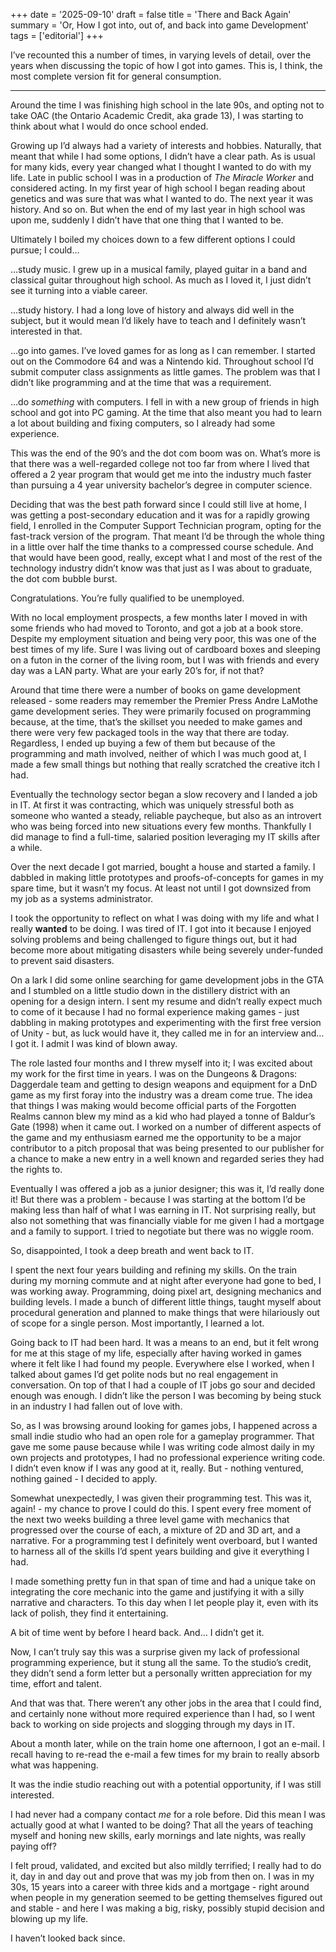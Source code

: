 +++
date = '2025-09-10'
draft = false
title = 'There and Back Again'
summary = 'Or, How I got into, out of, and back into game Development'
tags = ['editorial']
+++

I’ve recounted this a number of times, in varying levels of detail, over the years when discussing the topic of how I got into games. This is, I think, the most complete version fit for general consumption.

---

Around the time I was finishing high school in the late 90s, and opting not to take OAC (the Ontario Academic Credit, aka grade 13), I was starting to think about what I would do once school ended. 

Growing up I’d always had a variety of interests and hobbies. Naturally, that meant that while I had some options, I didn’t have a clear path. As is usual for many kids, every year changed what I thought I wanted to do with my life. Late in public school I was in a production of *The Miracle Worker* and considered acting. In my first year of high school I began reading about genetics and was sure that was what I wanted to do. The next year it was history. And so on. But when the end of my last year in high school was upon me, suddenly I didn’t have that one thing that I wanted to be. 

Ultimately I boiled my choices down to a few different options I could pursue; I could…

…study music. I grew up in a musical family, played guitar in a band and classical guitar throughout high school. As much as I loved it, I just didn’t see it turning into a viable career.

…study history. I had a long love of history and always did well in the subject, but it would mean I’d likely have to teach and I definitely wasn’t interested in that.

…go into games. I’ve loved games for as long as I can remember. I started out on the Commodore 64 and was a Nintendo kid. Throughout school I’d submit computer class assignments as little games. The problem was that I didn’t like programming and at the time that was a requirement.

…do *something* with computers. I fell in with a new group of friends in high school and got into PC gaming. At the time that also meant you had to learn a lot about building and fixing computers, so I already had some experience.

This was the end of the 90’s and the dot com boom was on. What’s more is that there was a well-regarded college not too far from where I lived that offered a 2 year program that would get me into the industry much faster than pursuing a 4 year university bachelor’s degree in computer science. 

Deciding that was the best path forward since I could still live at home, I was getting a post-secondary education and it was for a rapidly growing field, I enrolled in the Computer Support Technician program, opting for the fast-track version of the program. That meant I’d be through the whole thing in a little over half the time thanks to a compressed course schedule. And that would have been good, really, except what I and most of the rest of the technology industry didn’t know was that just as I was about to graduate, the dot com bubble burst. 

Congratulations. You’re fully qualified to be unemployed.

With no local employment prospects, a few months later I moved in with some friends who had moved to Toronto, and got a job at a book store. Despite my employment situation and being very poor, this was one of the best times of my life. Sure I was living out of cardboard boxes and sleeping on a futon in the corner of the living room, but I was with friends and every day was a LAN party. What are your early 20’s for, if not that?

Around that time there were a number of books on game development released \- some readers may remember the Premier Press Andre LaMothe game development series. They were primarily focused on programming because, at the time, that’s the skillset you needed to make games and there were very few packaged tools in the way that there are today. Regardless, I ended up buying a few of them but because of the programming and math involved, neither of which I was much good at, I made a few small things but nothing that really scratched the creative itch I had.

Eventually the technology sector began a slow recovery and I landed a job in IT. At first it was contracting, which was uniquely stressful both as someone who wanted a steady, reliable paycheque, but also as an introvert who was being forced into new situations every few months. Thankfully I did manage to find a full-time, salaried position leveraging my IT skills after a while.

Over the next decade I got married, bought a house and started a family. I dabbled in making little prototypes and proofs-of-concepts for games in my spare time, but it wasn’t my focus. At least not until I got downsized from my job as a systems administrator.

I took the opportunity to reflect on what I was doing with my life and what I really **wanted** to be doing. I was tired of IT. I got into it because I enjoyed solving problems and being challenged to figure things out, but it had become more about mitigating disasters while being severely under-funded to prevent said disasters.

On a lark I did some online searching for game development jobs in the GTA and I stumbled on a little studio down in the distillery district with an opening for a design intern. I sent my resume and didn’t really expect much to come of it because I had no formal experience making games \- just dabbling in making prototypes and experimenting with the first free version of Unity \- but, as luck would have it, they called me in for an interview and… I got it. I admit I was kind of blown away.

The role lasted four months and I threw myself into it; I was excited about my work for the first time in years. I was on the Dungeons & Dragons: Daggerdale team and getting to design weapons and equipment for a DnD game as my first foray into the industry was a dream come true. The idea that things I was making would become official parts of the Forgotten Realms cannon blew my mind as a kid who had played a tonne of Baldur’s Gate (1998) when it came out. I worked on a number of different aspects of the game and my enthusiasm earned me the opportunity to be a major contributor to a pitch proposal that was being presented to our publisher for a chance to make a new entry in a well known and regarded series they had the rights to.

Eventually I was offered a job as a junior designer; this was it, I’d really done it\! But there was a problem \- because I was starting at the bottom I’d be making less than half of what I was earning in IT. Not surprising really, but also not something that was financially viable for me given I had a mortgage and a family to support. I tried to negotiate but there was no wiggle room. 

So, disappointed, I took a deep breath and went back to IT.

I spent the next four years building and refining my skills. On the train during my morning commute and at night after everyone had gone to bed, I was working away. Programming, doing pixel art, designing mechanics and building levels. I made a bunch of different little things,  taught myself about procedural generation and planned to make things that were hilariously out of scope for a single person. Most importantly, I learned a lot.

Going back to IT had been hard. It was a means to an end, but it felt wrong for me at this stage of my life, especially after having worked in games where it felt like I had found my people. Everywhere else I worked, when I talked about games I’d get polite nods but no real engagement in conversation. On top of that I had a couple of IT jobs go sour and decided enough was enough. I didn’t like the person I was becoming by being stuck in an industry I had fallen out of love with.

So, as I was browsing around looking for games jobs, I happened across a small indie studio who had an open role for a gameplay programmer. That gave me some pause because while I was writing code almost daily in my own projects and prototypes, I had no professional experience writing code. I didn’t even know if I was any good at it, really. But \- nothing ventured, nothing gained \- I decided to apply.

Somewhat unexpectedly, I was given their programming test. This was it, again\! \- my chance to prove I could do this. I spent every free moment of the next two weeks building a three level game with mechanics that progressed over the course of each, a mixture of 2D and 3D art, and a narrative. For a programming test I definitely went overboard, but I wanted to harness all of the skills I’d spent years building and give it everything I had.

I made something pretty fun in that span of time and had a unique take on integrating the core mechanic into the game and justifying it with a silly narrative and characters. To this day when I let people play it, even with its lack of polish, they find it entertaining. 

A bit of time went by before I heard back. And… I didn’t get it.

Now, I can’t truly say this was a surprise given my lack of professional programming experience, but it stung all the same. To the studio’s credit, they didn’t send a form letter but a personally written appreciation for my time, effort and talent.

And that was that. There weren’t any other jobs in the area that I could find, and certainly none without more required experience than I had, so I went back to working on side projects and slogging through my days in IT. 

About a month later, while on the train home one afternoon, I got an e-mail. I recall having to re-read the e-mail a few times for my brain to really absorb what was happening. 

It was the indie studio reaching out with a potential opportunity, if I was still interested. 

I had never had a company contact *me* for a role before. Did this mean I was actually good at what I wanted to be doing? That all the years of teaching myself and honing new skills, early mornings and late nights, was really paying off? 

I felt proud, validated, and excited but also mildly terrified; I really had to do it, day in and day out and prove that was my job from then on. I was in my 30s, 15 years into a career with three kids and a mortgage \- right around when people in my generation seemed to be getting themselves figured out and stable \- and here I was making a big, risky, possibly stupid decision and blowing up my life.

I haven’t looked back since.